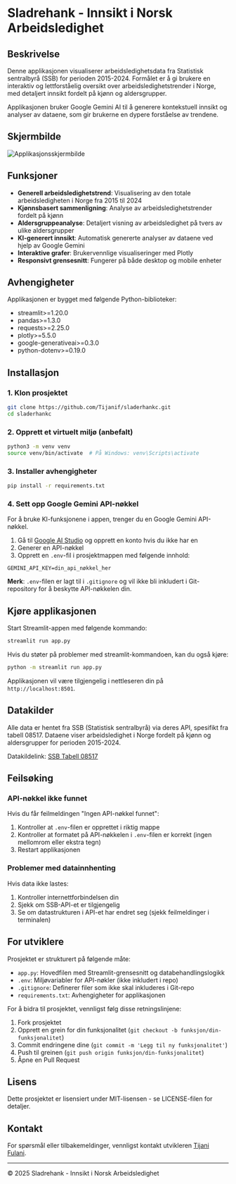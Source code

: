 # Sladrehank - Innsikt i Norsk Arbeidsledighet

## Beskrivelse
Denne applikasjonen visualiserer arbeidsledighetsdata fra Statistisk sentralbyrå (SSB) for perioden 2015-2024. Formålet er å gi brukere en interaktiv og lettforståelig oversikt over arbeidsledighetstrender i Norge, med detaljert innsikt fordelt på kjønn og aldersgrupper.

Applikasjonen bruker Google Gemini AI til å generere kontekstuell innsikt og analyser av dataene, som gir brukerne en dypere forståelse av trendene.

## Skjermbilde
![Applikasjonsskjermbilde](https://example.com/screenshot.png) <!-- Erstatt med faktisk skjermbilde når tilgjengelig -->

## Funksjoner
- **Generell arbeidsledighetstrend**: Visualisering av den totale arbeidsledigheten i Norge fra 2015 til 2024
- **Kjønnsbasert sammenligning**: Analyse av arbeidsledighetstrender fordelt på kjønn
- **Aldersgruppeanalyse**: Detaljert visning av arbeidsledighet på tvers av ulike aldersgrupper
- **KI-generert innsikt**: Automatisk genererte analyser av dataene ved hjelp av Google Gemini
- **Interaktive grafer**: Brukervennlige visualiseringer med Plotly
- **Responsivt grensesnitt**: Fungerer på både desktop og mobile enheter

## Avhengigheter
Applikasjonen er bygget med følgende Python-biblioteker:
- streamlit>=1.20.0
- pandas>=1.3.0
- requests>=2.25.0
- plotly>=5.5.0
- google-generativeai>=0.3.0
- python-dotenv>=0.19.0

## Installasjon

### 1. Klon prosjektet
```bash
git clone https://github.com/Tijanif/sladerhankc.git
cd sladerhankc
```

### 2. Opprett et virtuelt miljø (anbefalt)
```bash
python3 -m venv venv
source venv/bin/activate  # På Windows: venv\Scripts\activate
```

### 3. Installer avhengigheter
```bash
pip install -r requirements.txt
```

### 4. Sett opp Google Gemini API-nøkkel
For å bruke KI-funksjonene i appen, trenger du en Google Gemini API-nøkkel. 

1. Gå til [Google AI Studio](https://ai.google.dev/) og opprett en konto hvis du ikke har en
2. Generer en API-nøkkel
3. Opprett en `.env`-fil i prosjektmappen med følgende innhold:
```
GEMINI_API_KEY=din_api_nøkkel_her
```

**Merk**: `.env`-filen er lagt til i `.gitignore` og vil ikke bli inkludert i Git-repository for å beskytte API-nøkkelen din.

## Kjøre applikasjonen
Start Streamlit-appen med følgende kommando:
```bash
streamlit run app.py
```

Hvis du støter på problemer med streamlit-kommandoen, kan du også kjøre:
```bash
python -m streamlit run app.py
```

Applikasjonen vil være tilgjengelig i nettleseren din på `http://localhost:8501`.

## Datakilder
Alle data er hentet fra SSB (Statistisk sentralbyrå) via deres API, spesifikt fra tabell 08517. Dataene viser arbeidsledighet i Norge fordelt på kjønn og aldersgrupper for perioden 2015-2024.

Datakildelink: [SSB Tabell 08517](https://www.ssb.no/statbank/table/08517/)

## Feilsøking

### API-nøkkel ikke funnet
Hvis du får feilmeldingen "Ingen API-nøkkel funnet":
1. Kontroller at `.env`-filen er opprettet i riktig mappe
2. Kontroller at formatet på API-nøkkelen i `.env`-filen er korrekt (ingen mellomrom eller ekstra tegn)
3. Restart applikasjonen

### Problemer med datainnhenting
Hvis data ikke lastes:
1. Kontroller internettforbindelsen din
2. Sjekk om SSB-API-et er tilgjengelig
3. Se om datastrukturen i API-et har endret seg (sjekk feilmeldinger i terminalen)

## For utviklere
Prosjektet er strukturert på følgende måte:
- `app.py`: Hovedfilen med Streamlit-grensesnitt og databehandlingslogikk
- `.env`: Miljøvariabler for API-nøkler (ikke inkludert i repo)
- `.gitignore`: Definerer filer som ikke skal inkluderes i Git-repo
- `requirements.txt`: Avhengigheter for applikasjonen

For å bidra til prosjektet, vennligst følg disse retningslinjene:
1. Fork prosjektet
2. Opprett en grein for din funksjonalitet (`git checkout -b funksjon/din-funksjonalitet`)
3. Commit endringene dine (`git commit -m 'Legg til ny funksjonalitet'`)
4. Push til greinen (`git push origin funksjon/din-funksjonalitet`)
5. Åpne en Pull Request

## Lisens
Dette prosjektet er lisensiert under MIT-lisensen - se LICENSE-filen for detaljer.

## Kontakt
For spørsmål eller tilbakemeldinger, vennligst kontakt utvikleren [Tijani Fulani](https://github.com/Tijanif).

---

© 2025 Sladrehank - Innsikt i Norsk Arbeidsledighet 